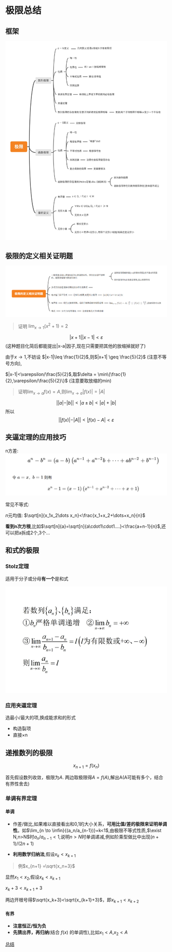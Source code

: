 # 极限总结

## 框架

![图 1](images/4e9d97a122fd728fc62de2a3b5108dda67a71273cacf53706349336d1429186c.jpg)  

## 极限的定义相关证明题

 ![图 3](images/6682a0a03da64286620ecbfe1594ff93a8c37f1729de0fd7e8e343e37c835dab.png)  

>证明 $\lim_{x \to 1}(x^2+1)=2$

$$|x+1||x-1|<\varepsilon$$ 
(这种题目化简后都能提出|x-a|因子,现在只需要把其他的放缩掉就好了)

由于$x \to 1$,不妨设 $|x-1|\leq \frac{1}{2}$,则$|x+1| \geq \frac{5}{2}$ (注意不等号方向),

$|x-1|<\varepsilon/\frac{5}{2}$,取$\delta = \min\{\frac{1}{2},\varepsilon/\frac{5}{2}\}$  (注意要取放缩的min)
 
>证明$\lim_{x \to a} f(x)=A$,则$\lim_{x \to a}|f(x)|=|A|$

$$||a|-|b||<|a\pm b|<|a|+|b|$$
所以
 $$||f(x)|-|A||<|f(x)-A| <\varepsilon$$

## 夹逼定理的应用技巧

n方差:
![图 1](images/2c38ebc77e31b3e56302a7a3baf0eb9fce6290a869e1fb516c28330aaf05fd0f.png)  

常见不等式:

$n$元均值: $\sqrt[n]{x_1x_2\dots x_n}<\frac{x_1+x_2+\dots+x_n}{n}$ 

**看到n次方根**,比如$\sqrt[n]{a}=\sqrt[n]{a\cdot1\cdot1....}<\frac{a+n-1}{n}$,还可以把a拆成2个,3个...


## 和式的极限

### Stolz定理

适用于分子或分母**有一个**是和式

![图 4](images/296289fcd69313d2ec92c7fce6ecf31b1d4ecb16d3c5241f63b89429461d62ab.jpg)  

### 应用夹逼定理

选最小/最大的项,换成能求和的形式
- 构造裂项
- 直接×n


## 递推数列的极限

$$x_{n+1}=f(x_n)$$

首先假设数列收敛，极限为$A$. 两边取极限得$A=f(A)$,解出A(A可能有多个，结合有界性舍去)

### 单调有界定理

#### 单调

- 作差/做比,如果难以直接看出和0,1的大小关系，**可用比值/差的极限来证明单调性**。如$\lim_{n \to \infin}{(a_n/a_{n-1})}=k<1$,由极限不等式性质,$\exist N,n>N$时$a_n/a_{n-1}<1$,说明$n>N$时单调递减,例如阶乘型做比中出现$(n+1)/(2n+1)$

- **利用数学归纳法**,假设$x_k<x_{k+1}$

>例$x_{n+1} =\sqrt{x_n+3}$

显然$x_1<x_2$,假设$x_k < x_{k+1}$

$x_k+3<x_{k+1}+3$

两边开根号得$\sqrt{x_k+3}<\sqrt{x_{k+1}+3}$，即$x_{k+1}<x_{k+2}$



#### 有界

- **注意恒正/恒为负**
- **先猜出界，再归纳**(结合 $f(x)$ 的单调性),比如$x_1<A$,$x_2<A$

[总结](https://www.cnblogs.com/0202zc/p/13269846.html)